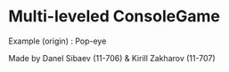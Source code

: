 # Multi-leveled ConsoleGame
Example (origin) : Pop-eye

Made by Danel Sibaev (11-706) & Kirill Zakharov (11-707)